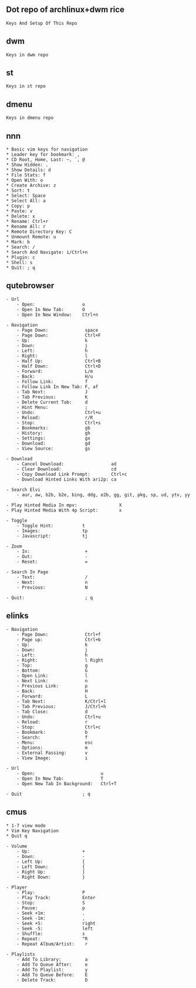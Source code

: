 Dot repo of archlinux+dwm rice
---

    Keys And Setup Of This Repo

dwm
---
    Keys in dwm repo
    
st
---
    Keys in st repo
    
dmenu
---
    Keys in dmenu repo

nnn
---
    * Basic vim keys for navigation
    * Leader key for bookmark: ,
    * CD Root, Home, Last: ~, `, @
    * Show Hidden: .
    * Show Details: d
    * File Stats: f
    * Open With: o
    * Create Archive: z
    * Sort: t
    * Select: Space
    * Select All: a
    * Copy: p
    * Paste: v
    * Delete: x
    * Rename: Ctrl+r
    * Rename All: r
    * Remote Directory Key: C
    * Unmount Remote: u
    * Mark: b
    * Search: /
    * Search And Navigate: i/Ctrl+n
    * Plugin: c
    * Shell: s
    * Quit: ; q


qutebrowser
---

    - Url
        - Open:                  o
        - Open In New Tab:       O
        - Open In New Window:    Ctrl+n
    
    - Navigation
        - Page Down:              space
        - Page Down:              Ctrl+F
        - Up:                     k
        - Down:                   j
        - Left:                   h
        - Right:                  l
        - Half Up:                Ctrl+B
        - Half Down:              Ctrl+D
        - Forward:                L/m
        - Back:                   H/u
        - Follow Link:            f
        - Follow Link In New Tab: F, af
        - Tab Next:               J
        - Tab Previous:           K
        - Delete Current Tab:     d
        - Hint Menu:              ;
        - Undo:                   Ctrl+u
        - Reload:                 r/R
        - Stop:                   Ctrl+s
        - Bookmarks:              gb
        - History:                gh
        - Settings:               gx
        - Download:               gd
        - View Source:            gs

    - Download
        - Cancel Download:                  ad
        - Clear Download:                   cd
        - Copy Download Link Prompt:        Ctrl+c
        - Download Hinted Links With ari2p: ca

    - Search Elvi
        - aur, aw, b2b, b2e, bing, ddg, e2b, gg, git, pkg, sp, ud, ytv, yy

    - Play Hinted Media In mpv:                X
    - Play Hinted Media With 4p Script:        x

    - Toggle
        - Toggle Hint:           t
        - Images:                tp
        - Javascript:            tj

    - Zoom
        - In:                     +
        - Out:                    -
        - Reset:                  =

    - Search In Page
        - Text:                   /
        - Next:                   n
        - Previous:               N

    - Quit:                       ; q


elinks
---

    - Navigation
        - Page Down:              Ctrl+f
        - Page up:                Ctrl+b
        - Up:                     k
        - Down:                   j
        - Left:                   h
        - Right:                  l Right
        - Top:                    g
        - Bottom:                 G
        - Open Link:              l
        - Next Link:              n
        - Previous Link:          p
        - Back:                   H
        - Forward:                L
        - Tab Next:               K/Ctrl+l
        - Tab Previous:           J/Ctrl+h
        - Tab Close:              d
        - Undo:                   Ctrl+u
        - Reload:                 r
        - Stop:                   Ctrl+c
        - Bookmark:               b
        - Search:                 f
        - Menu:                   esc
        - Options:                m
        - External Passing:       v
        - View Image:             i

    - Url
        - Open:                         u
        - Open In New Tab:              T
        - Open New Tab In Background:   Ctrl+T

    - Quit                       ; q

cmus
---
    * 1-7 view mode
    * Vim Key Navigation
    * Quit q
 
    - Volume
        - Up:                    +
        - Down:                  -
        - Left Up:               [
        - Left Down:             {
        - Right Up:              ]
        - Right Down:            }

    - Player
        - Play:                  P
        - Play Track:            Enter
        - Stop:                  S
        - Pause:                 p
        - Seek +1m:              .
        - Seek -1m:              ,
        - Seek +5:               right
        - Seek -5:               left
        - Shuffle:               s
        - Repeat:                ^R
        - Repeat Album/Artist:    r

    - Playlists
        - Add To Library:         a
        - Add To Queue After:     e
        - Add To Playlist:        y
        - Add To Queue Before:    E
        - Delete Track:           D
